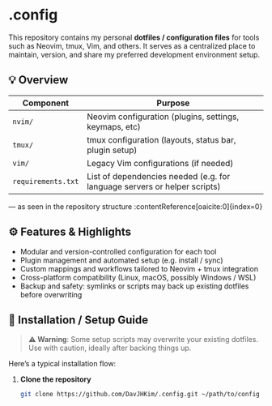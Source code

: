 # .config

This repository contains my personal **dotfiles / configuration files** for tools such as Neovim, tmux, Vim, and others. It serves as a centralized place to maintain, version, and share my preferred development environment setup.

## 💡 Overview

| Component | Purpose |
|-----------|---------|
| `nvim/` | Neovim configuration (plugins, settings, keymaps, etc) |
| `tmux/` | tmux configuration (layouts, status bar, plugin setup) |
| `vim/` | Legacy Vim configurations (if needed) |
| `requirements.txt` | List of dependencies needed (e.g. for language servers or helper scripts) |

— as seen in the repository structure :contentReference[oaicite:0]{index=0}

## ⚙️ Features & Highlights

- Modular and version-controlled configuration for each tool  
- Plugin management and automated setup (e.g. install / sync)  
- Custom mappings and workflows tailored to Neovim + tmux integration  
- Cross-platform compatibility (Linux, macOS, possibly Windows / WSL)  
- Backup and safety: symlinks or scripts may back up existing dotfiles before overwriting  

## 🚀 Installation / Setup Guide

> **⚠️ Warning**: Some setup scripts may overwrite your existing dotfiles. Use with caution, ideally after backing things up.

Here’s a typical installation flow:

1. **Clone the repository**  
   ```sh
   git clone https://github.com/DavJHKim/.config.git ~/path/to/config

